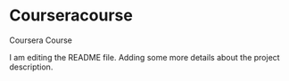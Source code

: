 # Courseracourse
Coursera Course

I am editing the README file. Adding some more details about the project description.

